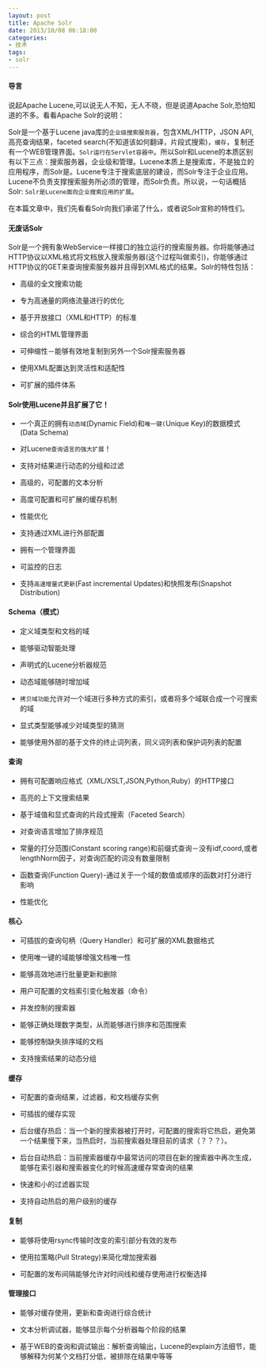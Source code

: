 ```yaml
---
layout: post
title: Apache Solr
date: 2013/10/08 06:18:00
categories:
- 技术
tags:
- solr
---
```


#### 导言

说起Apache Lucene,可以说无人不知，无人不晓，但是说道Apache Solr,恐怕知道的不多。看看Apache Solr的说明：

Solr是一个基于Lucene java库的`企业级搜索服务器`，包含XML/HTTP，JSON API, 高亮查询结果，faceted search(不知道该如何翻译，片段式搜索)，`缓存`，复制还有一个WEB管理界面。`Solr运行在Servlet容器中`。所以Solr和Lucene的本质区别有以下三点：搜索服务器，企业级和管理。Lucene本质上是搜索库，不是独立的应用程序，而Solr是。Lucene专注于搜索底层的建设，而Solr专注于企业应用。Lucene不负责支撑搜索服务所必须的管理，而Solr负责。所以说，一句话概括Solr: `Solr是Lucene面向企业搜索应用的扩展`。

在本篇文章中，我们先看看Solr向我们承诺了什么，或者说Solr宣称的特性们。

#### 无废话Solr

Solr是一个拥有象WebService一样接口的独立运行的搜索服务器。你将能够通过HTTP协议以XML格式将文档放入搜索服务器(这个过程叫做索引)，你能够通过HTTP协议的GET来查询搜索服务器并且得到XML格式的结果。Solr的特性包括：

*   高级的全文搜索功能

*   专为高通量的网络流量进行的优化

*   基于开放接口（XML和HTTP）的标准

*   综合的HTML管理界面

*   可伸缩性－能够有效地复制到另外一个Solr搜索服务器

*   使用XML配置达到灵活性和适配性

*   可扩展的插件体系

#### Solr使用Lucene并且扩展了它！

*   一个真正的拥有`动态域`(Dynamic Field)和`唯一键(`Unique Key)的数据模式(Data Schema)

*   对Lucene`查询语言的强大扩展`！

*   支持对结果进行动态的分组和过滤

*   高级的，可配置的文本分析

*   高度可配置和可扩展的缓存机制

*   性能优化

*   支持通过XML进行外部配置

*   拥有一个管理界面

*   可监控的日志

*   支持`高速增量式更新`(Fast incremental Updates)和快照发布(Snapshot Distribution)

#### Schema（模式）

*   定义域类型和文档的域

*   能够驱动智能处理

*   声明式的Lucene分析器规范

*   动态域能够随时增加域

*   `拷贝域功能`允许对一个域进行多种方式的索引，或者将多个域联合成一个可搜索的域

*   显式类型能够减少对域类型的猜测

*   能够使用外部的基于文件的终止词列表，同义词列表和保护词列表的配置

#### 查询

*   拥有可配置响应格式（XML/XSLT,JSON,Python,Ruby）的HTTP接口

*   高亮的上下文搜索结果

*   基于域值和显式查询的片段式搜索（Faceted Search）

*   对查询语言增加了排序规范

*   常量的打分范围(Constant scoring range)和前缀式查询－没有idf,coord,或者lengthNorm因子，对查询匹配的词没有数量限制

*   函数查询(Function Query)-通过关于一个域的数值或顺序的函数对打分进行影响

*   性能优化

#### 核心

*   可插拔的查询句柄（Query Handler）和可扩展的XML数据格式

*   使用唯一键的域能够增强文档唯一性

*   能够高效地进行批量更新和删除

*   用户可配置的文档索引变化触发器（命令）

*   并发控制的搜索器

*   能够正确处理数字类型，从而能够进行排序和范围搜索

*   能够控制缺失排序域的文档

*   支持搜索结果的动态分组

#### 缓存

*   可配置的查询结果，过滤器，和文档缓存实例

*   可插拔的缓存实现

*   后台缓存热启：当一个新的搜索器被打开时，可配置的搜索将它热启，避免第一个结果慢下来，当热启时，当前搜索器处理目前的请求（？？？）。

*   后台自动热启：当前搜索器缓存中最常访问的项目在新的搜索器中再次生成，能够在索引器和搜索器变化的时候高速缓存常查询的结果

*   快速和小的过滤器实现

*   支持自动热启的用户级别的缓存

#### 复制

*   能够将使用rsync传输时改变的索引部分有效的发布

*   使用拉策略(Pull Strategy)来简化增加搜索器

*   可配置的发布间隔能够允许对时间线和缓存使用进行权衡选择

#### 管理接口

*   能够对缓存使用，更新和查询进行综合统计

*   文本分析调试器，能够显示每个分析器每个阶段的结果

*   基于WEB的查询和调试输出：解析查询输出，Lucene的explain方法细节，能够解释为何某个文档打分低，被排除在结果中等等
